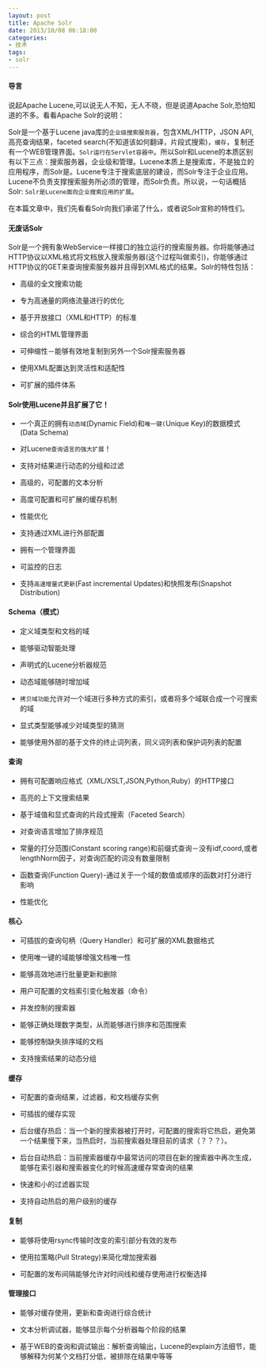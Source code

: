 ```yaml
---
layout: post
title: Apache Solr
date: 2013/10/08 06:18:00
categories:
- 技术
tags:
- solr
---
```


#### 导言

说起Apache Lucene,可以说无人不知，无人不晓，但是说道Apache Solr,恐怕知道的不多。看看Apache Solr的说明：

Solr是一个基于Lucene java库的`企业级搜索服务器`，包含XML/HTTP，JSON API, 高亮查询结果，faceted search(不知道该如何翻译，片段式搜索)，`缓存`，复制还有一个WEB管理界面。`Solr运行在Servlet容器中`。所以Solr和Lucene的本质区别有以下三点：搜索服务器，企业级和管理。Lucene本质上是搜索库，不是独立的应用程序，而Solr是。Lucene专注于搜索底层的建设，而Solr专注于企业应用。Lucene不负责支撑搜索服务所必须的管理，而Solr负责。所以说，一句话概括Solr: `Solr是Lucene面向企业搜索应用的扩展`。

在本篇文章中，我们先看看Solr向我们承诺了什么，或者说Solr宣称的特性们。

#### 无废话Solr

Solr是一个拥有象WebService一样接口的独立运行的搜索服务器。你将能够通过HTTP协议以XML格式将文档放入搜索服务器(这个过程叫做索引)，你能够通过HTTP协议的GET来查询搜索服务器并且得到XML格式的结果。Solr的特性包括：

*   高级的全文搜索功能

*   专为高通量的网络流量进行的优化

*   基于开放接口（XML和HTTP）的标准

*   综合的HTML管理界面

*   可伸缩性－能够有效地复制到另外一个Solr搜索服务器

*   使用XML配置达到灵活性和适配性

*   可扩展的插件体系

#### Solr使用Lucene并且扩展了它！

*   一个真正的拥有`动态域`(Dynamic Field)和`唯一键(`Unique Key)的数据模式(Data Schema)

*   对Lucene`查询语言的强大扩展`！

*   支持对结果进行动态的分组和过滤

*   高级的，可配置的文本分析

*   高度可配置和可扩展的缓存机制

*   性能优化

*   支持通过XML进行外部配置

*   拥有一个管理界面

*   可监控的日志

*   支持`高速增量式更新`(Fast incremental Updates)和快照发布(Snapshot Distribution)

#### Schema（模式）

*   定义域类型和文档的域

*   能够驱动智能处理

*   声明式的Lucene分析器规范

*   动态域能够随时增加域

*   `拷贝域功能`允许对一个域进行多种方式的索引，或者将多个域联合成一个可搜索的域

*   显式类型能够减少对域类型的猜测

*   能够使用外部的基于文件的终止词列表，同义词列表和保护词列表的配置

#### 查询

*   拥有可配置响应格式（XML/XSLT,JSON,Python,Ruby）的HTTP接口

*   高亮的上下文搜索结果

*   基于域值和显式查询的片段式搜索（Faceted Search）

*   对查询语言增加了排序规范

*   常量的打分范围(Constant scoring range)和前缀式查询－没有idf,coord,或者lengthNorm因子，对查询匹配的词没有数量限制

*   函数查询(Function Query)-通过关于一个域的数值或顺序的函数对打分进行影响

*   性能优化

#### 核心

*   可插拔的查询句柄（Query Handler）和可扩展的XML数据格式

*   使用唯一键的域能够增强文档唯一性

*   能够高效地进行批量更新和删除

*   用户可配置的文档索引变化触发器（命令）

*   并发控制的搜索器

*   能够正确处理数字类型，从而能够进行排序和范围搜索

*   能够控制缺失排序域的文档

*   支持搜索结果的动态分组

#### 缓存

*   可配置的查询结果，过滤器，和文档缓存实例

*   可插拔的缓存实现

*   后台缓存热启：当一个新的搜索器被打开时，可配置的搜索将它热启，避免第一个结果慢下来，当热启时，当前搜索器处理目前的请求（？？？）。

*   后台自动热启：当前搜索器缓存中最常访问的项目在新的搜索器中再次生成，能够在索引器和搜索器变化的时候高速缓存常查询的结果

*   快速和小的过滤器实现

*   支持自动热启的用户级别的缓存

#### 复制

*   能够将使用rsync传输时改变的索引部分有效的发布

*   使用拉策略(Pull Strategy)来简化增加搜索器

*   可配置的发布间隔能够允许对时间线和缓存使用进行权衡选择

#### 管理接口

*   能够对缓存使用，更新和查询进行综合统计

*   文本分析调试器，能够显示每个分析器每个阶段的结果

*   基于WEB的查询和调试输出：解析查询输出，Lucene的explain方法细节，能够解释为何某个文档打分低，被排除在结果中等等
